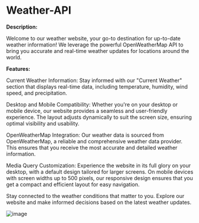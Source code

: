 ﻿# Weather-API
 
**Description:**

Welcome to our weather website, your go-to destination for up-to-date weather information! We leverage the powerful OpenWeatherMap API to bring you accurate and real-time weather updates for locations around the world.

**Features:**

Current Weather Information: Stay informed with our "Current Weather" section that displays real-time data, including temperature, humidity, wind speed, and precipitation.

Desktop and Mobile Compatibility: Whether you're on your desktop or mobile device, our website provides a seamless and user-friendly experience. The layout adjusts dynamically to suit the screen size, ensuring optimal visibility and usability.

OpenWeatherMap Integration: Our weather data is sourced from OpenWeatherMap, a reliable and comprehensive weather data provider. This ensures that you receive the most accurate and detailed weather information.

Media Query Customization: Experience the website in its full glory on your desktop, with a default design tailored for larger screens. On mobile devices with screen widths up to 500 pixels, our responsive design ensures that you get a compact and efficient layout for easy navigation.

Stay connected to the weather conditions that matter to you. Explore our website and make informed decisions based on the latest weather updates.


![image](https://github.com/AnastasiaGrigoryeva/Weather-API/assets/89872208/fc4aa4d3-22d5-4351-b136-8e45f7b077be)
